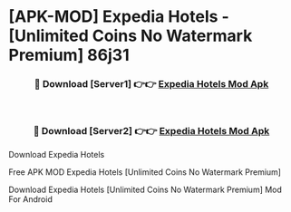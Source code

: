 # [APK-MOD] Expedia  Hotels - [Unlimited Coins No Watermark Premium] 86j31



<div align="center">
<h3>🔴 Download [Server1] 👉👉 <a href="https://momento.my/?title=Expedia__Hotels">Expedia  Hotels Mod Apk</a></h3><br>

<h3>🔴 Download [Server2] 👉👉 <a href="https://momento.my/?title=Expedia__Hotels">Expedia  Hotels Mod Apk</a></h3>
</div>



Download Expedia  Hotels 

Free APK MOD Expedia  Hotels [Unlimited Coins No Watermark Premium]

Download Expedia  Hotels [Unlimited Coins No Watermark Premium] Mod For Android
